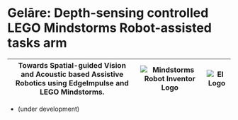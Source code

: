 # Gelāre: Depth-sensing controlled LEGO Mindstorms Robot-assisted tasks arm
<p align="center">
  <src="https://user-images.githubusercontent.com/67831664/213986629-835ee71b-f6b1-49f6-a993-d8fe26681e22.png">
</p>
  
|Towards Spatial-guided Vision and Acoustic based Assistive Robotics using EdgeImpulse and LEGO Mindstorms.|![Mindstorms Robot Inventor Logo](https://raw.githubusercontent.com/gpdaniels/spike-prime/master/simulator/images/icon-mindstorms.png)|![EI Logo](https://user-images.githubusercontent.com/67831664/214019108-e34d3efa-6312-42e3-adb9-35d6e67a42a3.png)|
|--|--|--|


- (under development)
